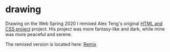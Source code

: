 # drawing


Drawing on the Web Spring 2020
I remixed Alex Teng's original [HTML and CSS project](http://i6.cims.nyu.edu/~ayt239/drawing/HTMLandCSS/index.html) project. His project was more fantasy-like and dark, while mine was more peaceful and serene.

The remixed version is located here: 
[Remix](http://i6.cims.nyu.edu/~bch305/drawing/drawing-master/index.html)
